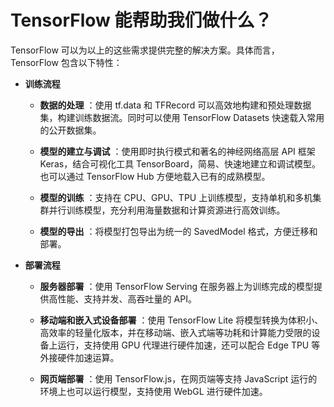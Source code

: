# TensorFlow 能帮助我们做什么？

TensorFlow 可以为以上的这些需求提供完整的解决方案。具体而言，TensorFlow 包含以下特性：

+ **训练流程**
  + **数据的处理** ：使用 tf.data 和 TFRecord 可以高效地构建和预处理数据集，构建训练数据流。同时可以使用 TensorFlow Datasets 快速载入常用的公开数据集。

  + **模型的建立与调试** ：使用即时执行模式和著名的神经网络高层 API 框架 Keras，结合可视化工具 TensorBoard，简易、快速地建立和调试模型。也可以通过 TensorFlow Hub 方便地载入已有的成熟模型。

  + **模型的训练** ：支持在 CPU、GPU、TPU 上训练模型，支持单机和多机集群并行训练模型，充分利用海量数据和计算资源进行高效训练。

  + **模型的导出** ：将模型打包导出为统一的 SavedModel 格式，方便迁移和部署。

+ **部署流程**
  + **服务器部署** ：使用 TensorFlow Serving 在服务器上为训练完成的模型提供高性能、支持并发、高吞吐量的 API。

  + **移动端和嵌入式设备部署** ：使用 TensorFlow Lite 将模型转换为体积小、高效率的轻量化版本，并在移动端、嵌入式端等功耗和计算能力受限的设备上运行，支持使用 GPU 代理进行硬件加速，还可以配合 Edge TPU 等外接硬件加速运算。

  + **网页端部署** ：使用 TensorFlow.js，在网页端等支持 JavaScript 运行的环境上也可以运行模型，支持使用 WebGL 进行硬件加速。
